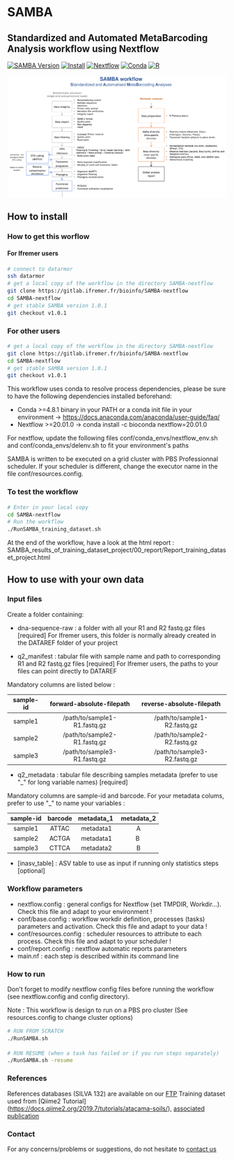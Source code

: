 # SAMBA
## Standardized and Automated MetaBarcoding Analysis workflow using Nextflow

[![SAMBA Version](https://img.shields.io/badge/version-1.0.1-red.svg)]()
[![Install](https://img.shields.io/badge/install-SeBiMER_gitlab-brightgreen.svg)](https://gitlab.ifremer.fr/bioinfo/SAMBA-nextflow)
[![Nextflow](https://img.shields.io/badge/nextflow-%E2%89%A520.01.0-blue.svg)](https://www.nextflow.io/)
[![Conda](https://img.shields.io/badge/conda-%E2%89%A54.8.1-blue.svg)](https://docs.conda.io/en/latest/)
[![R](https://img.shields.io/badge/r_version-%E2%89%A53.6.1-blue.svg)](https://www.r-project.org/)

![SAMBA Workflow](./docs/images/SAMBA_schemaEN.png)

## How to install

### How to get this worflow
#### For Ifremer users
```bash
# connect to datarmor
ssh datarmor
# get a local copy of the workflow in the directory SAMBA-nextflow
git clone https://gitlab.ifremer.fr/bioinfo/SAMBA-nextflow
cd SAMBA-nextflow
# get stable SAMBA version 1.0.1
git checkout v1.0.1
```

### For other users
```bash
# get a local copy of the workflow in the directory SAMBA-nextflow
git clone https://gitlab.ifremer.fr/bioinfo/SAMBA-nextflow
cd SAMBA-nextflow
# get stable SAMBA version 1.0.1
git checkout v1.0.1
```
This workflow uses conda to resolve process dependencies, please be sure to have the following dependencies installed beforehand:
- Conda >=4.8.1 binary in your PATH or a conda init file in your environment -> https://docs.anaconda.com/anaconda/user-guide/faq/
- Nextflow >=20.01.0 -> conda install -c bioconda nextflow=20.01.0

For nextflow, update the following files conf/conda_envs/nextflow_env.sh and conf/conda_envs/delenv.sh to fit your environment's paths

SAMBA is written to be executed on a grid cluster with PBS Professionnal scheduler. If your scheduler is different, change the executor name in the file conf/resources.config.

### To test the workflow
```bash
# Enter in your local copy
cd SAMBA-nextflow
# Run the workflow
./RunSAMBA_training_dataset.sh 
```
At the end of the workflow, have a look at the html report : SAMBA_results_of_training_dataset_project/00_report/Report_training_dataset_project.html

## How to use with your own data

### Input files

Create a folder containing:

* dna-sequence-raw : a folder with all your R1 and R2 fastq.gz files [required] 
For Ifremer users, this folder is normally already created in the DATAREF folder of your project

* q2\_manifest : tabular file with sample name and path to corresponding R1 and R2 fastq.gz files [required]
For Ifremer users, the paths to your files can point directly to DATAREF

Mandatory columns are listed below :

sample-id | forward-absolute-filepath | reverse-absolute-filepath 
:---: | :---: | :---:
sample1 | /path/to/sample1-R1.fastq.gz | /path/to/sample1-R2.fastq.gz
sample2 | /path/to/sample2-R1.fastq.gz | /path/to/sample2-R2.fastq.gz
sample3 | /path/to/sample3-R1.fastq.gz | /path/to/sample3-R2.fastq.gz

* q2\_metadata : tabular file describing samples metadata (prefer to use "\_" for long variable names) [required]

Mandatory columns are sample-id and barcode. For your metadata colums, prefer to use "\_" to name your variables :

sample-id | barcode | metadata\_1 | metadata\_2
:---: | :---: | :---: | :---:
sample1 | ATTAC | metadata1 | A
sample2 | ACTGA | metadata1 | B
sample3 | CTTCA | metadata2 | B

* [inasv\_table] : ASV table to use as input if running only statistics steps [optional]

### Workflow parameters

* nextflow.config : general configs for Nextflow (set TMPDIR, Workdir...). Check this file and adapt to your environment !
* conf/base.config : workflow workdir definition, processes (tasks) parameters and activation. Check this file and adapt to your data !
* conf/resources.config : scheduler resources to attribute to each process. Check this file and adapt to your scheduler !
* conf/report.config : nextflow automatic reports parameters 
* main.nf : each step is described within its command line

### How to run
Don't forget to modify nextflow config files before running the workflow (see nextflow.config and config directory).

Note : This workflow is design to run on a PBS pro cluster (See resources.config to change cluster options)

```bash
# RUN FROM SCRATCH
./RunSAMBA.sh

# RUN RESUME (when a task has failed or if you run steps separately)
./RunSAMBA.sh -resume
```

### References 

References databases (SILVA 132) are available on our [FTP](ftp://ftp.ifremer.fr/ifremer/dataref/bioinfo/sebimer/sequence-set/qiime2/2019.07/)
Training dataset used from [Qiime2 Tutorial] (https://docs.qiime2.org/2019.7/tutorials/atacama-soils/), [associated publication](https://msystems.asm.org/content/2/3/e00195-16)

### Contact

For any concerns/problems or suggestions, do not hesitate to [contact us](samba-sebimer@ifremer.fr)
